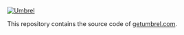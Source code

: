 [![Umbrel](https://static.getumbrel.com/open-graph-share.png)](https://getumbrel.com)

This repository contains the source code of [getumbrel.com](https://getumbrel.com).
